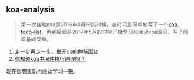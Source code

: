 ## koa-analysis
> 第一次接触koa是2016年4月份的时候，当时只是简单地写了一个[koa-todo-list](https://github.com/qianlongo/koa-todo-list)，再到后面是2017年5月的时候开始学习和阅读koa源码，写了两篇基础文章。


1. [走一步再走一步，揭开co的神秘面纱](https://github.com/qianlongo/resume-native/blob/master/co-analysis.md)
2. [你知道koa中间件执行原理吗？](https://github.com/qianlongo/resume-native/issues/1)

现在很想重新再阅读学习一把。
